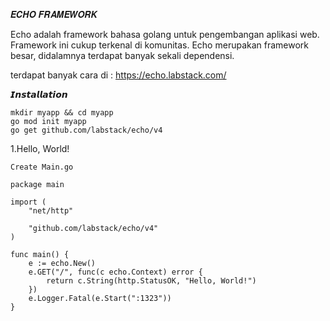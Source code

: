 𝑬𝑪𝑯𝑶 𝑭𝑹𝑨𝑴𝑬𝑾𝑶𝑹𝑲

Echo adalah framework bahasa golang untuk pengembangan aplikasi web. Framework ini cukup terkenal di komunitas. 
Echo merupakan framework besar, didalamnya terdapat banyak sekali dependensi.

terdapat banyak cara di :
 https://echo.labstack.com/

𝙄𝙣𝙨𝙩𝙖𝙡𝙡𝙖𝙩𝙞𝙤𝙣

 	mkdir myapp && cd myapp
 	go mod init myapp
	go get github.com/labstack/echo/v4

1.Hello, World!

  	Create Main.go

  	package main

  	import (
	 	"net/http"
	
	 	"github.com/labstack/echo/v4"
  	)

  	func main() {
		e := echo.New()
		e.GET("/", func(c echo.Context) error {
			return c.String(http.StatusOK, "Hello, World!")
		})
		e.Logger.Fatal(e.Start(":1323"))
  	}
